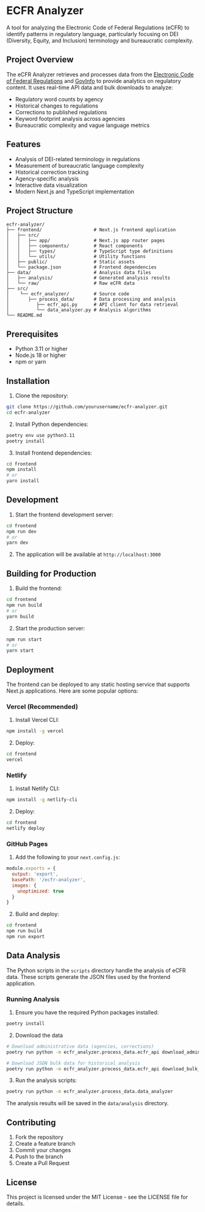 # ECFR Analyzer

A tool for analyzing the Electronic Code of Federal Regulations (eCFR) to identify patterns in regulatory language, particularly focusing on DEI (Diversity, Equity, and Inclusion) terminology and bureaucratic complexity.

## Project Overview

The eCFR Analyzer retrieves and processes data from the [Electronic Code of Federal Regulations](https://www.ecfr.gov/) and [GovInfo](https://www.govinfo.gov/) to provide analytics on regulatory content. It uses real-time API data and bulk downloads to analyze:

- Regulatory word counts by agency
- Historical changes to regulations
- Corrections to published regulations
- Keyword footprint analysis across agencies
- Bureaucratic complexity and vague language metrics

## Features

- Analysis of DEI-related terminology in regulations
- Measurement of bureaucratic language complexity
- Historical correction tracking
- Agency-specific analysis
- Interactive data visualization
- Modern Next.js and TypeScript implementation

## Project Structure

```
ecfr-analyzer/
├── frontend/                   # Next.js frontend application
│   ├── src/
│   │   ├── app/                # Next.js app router pages
│   │   ├── components/         # React components
│   │   ├── types/              # TypeScript type definitions
│   │   └── utils/              # Utility functions
│   ├── public/                 # Static assets
│   └── package.json            # Frontend dependencies
├── data/                       # Analysis data files
│   ├── analysis/               # Generated analysis results
│   └── raw/                    # Raw eCFR data
├── src/
│    └── ecfr_analyzer/         # Source code
│       ├── process_data/       # Data processing and analysis
│          ├── ecfr_api.py      # API client for data retrieval
│          └── data_analyzer.py # Analysis algorithms
└── README.md
```

## Prerequisites

- Python 3.11 or higher
- Node.js 18 or higher
- npm or yarn

## Installation

1. Clone the repository:
```bash
git clone https://github.com/yourusername/ecfr-analyzer.git
cd ecfr-analyzer
```

2. Install Python dependencies:
```bash
poetry env use python3.11
poetry install
```

3. Install frontend dependencies:
```bash
cd frontend
npm install
# or
yarn install
```

## Development

1. Start the frontend development server:
```bash
cd frontend
npm run dev
# or
yarn dev
```

2. The application will be available at `http://localhost:3000`

## Building for Production

1. Build the frontend:
```bash
cd frontend
npm run build
# or
yarn build
```

2. Start the production server:
```bash
npm run start
# or
yarn start
```

## Deployment

The frontend can be deployed to any static hosting service that supports Next.js applications. Here are some popular options:

### Vercel (Recommended)
1. Install Vercel CLI:
```bash
npm install -g vercel
```

2. Deploy:
```bash
cd frontend
vercel
```

### Netlify
1. Install Netlify CLI:
```bash
npm install -g netlify-cli
```

2. Deploy:
```bash
cd frontend
netlify deploy
```

### GitHub Pages
1. Add the following to your `next.config.js`:
```javascript
module.exports = {
  output: 'export',
  basePath: '/ecfr-analyzer',
  images: {
    unoptimized: true
  }
}
```

2. Build and deploy:
```bash
cd frontend
npm run build
npm run export
```

## Data Analysis

The Python scripts in the `scripts` directory handle the analysis of eCFR data. These scripts generate the JSON files used by the frontend application.

### Running Analysis

1. Ensure you have the required Python packages installed:
```bash
poetry install
```
2. Download the data

```bash
# Download administrative data (agencies, corrections)
poetry run python -m ecfr_analyzer.process_data.ecfr_api download_admin_data

# Download JSON bulk data for historical analysis
poetry run python -m ecfr_analyzer.process_data.ecfr_api download_bulk_data
```

3. Run the analysis scripts:
```bash
poetry run python -m ecfr_analyzer.process_data.data_analyzer
```

The analysis results will be saved in the `data/analysis` directory.

## Contributing

1. Fork the repository
2. Create a feature branch
3. Commit your changes
4. Push to the branch
5. Create a Pull Request

## License

This project is licensed under the MIT License - see the LICENSE file for details.
